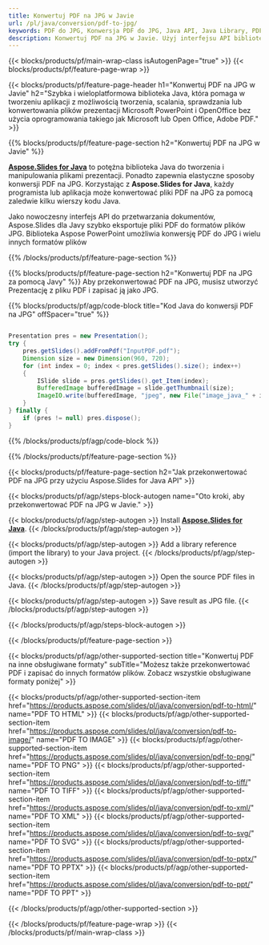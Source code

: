 ```yaml
---
title: Konwertuj PDF na JPG w Javie
url: /pl/java/conversion/pdf-to-jpg/
keywords: PDF do JPG, Konwersja PDF do JPG, Java API, Java Library, PDF, JPG
description: Konwertuj PDF na JPG w Javie. Użyj interfejsu API biblioteki Java, aby przekonwertować pliki PDF na pliki JPG
---
```


{{< blocks/products/pf/main-wrap-class isAutogenPage="true" >}}
{{< blocks/products/pf/feature-page-wrap >}}

{{< blocks/products/pf/feature-page-header h1="Konwertuj PDF na JPG w Javie" h2="Szybka i wieloplatformowa biblioteka Java, która pomaga w tworzeniu aplikacji z możliwością tworzenia, scalania, sprawdzania lub konwertowania plików prezentacji Microsoft PowerPoint i OpenOffice bez użycia oprogramowania takiego jak Microsoft lub Open Office, Adobe PDF." >}}

{{% blocks/products/pf/feature-page-section h2="Konwertuj PDF na JPG w Javie" %}}

[**Aspose.Slides for Java**](https://products.aspose.com/slides/pl/java/) to potężna biblioteka Java do tworzenia i manipulowania plikami prezentacji. Ponadto zapewnia elastyczne sposoby konwersji PDF na JPG. Korzystając z **Aspose.Slides for Java**, każdy programista lub aplikacja może konwertować pliki PDF na JPG za pomocą zaledwie kilku wierszy kodu Java.

Jako nowoczesny interfejs API do przetwarzania dokumentów, Aspose.Slides dla Javy szybko eksportuje pliki PDF do formatów plików JPG. Biblioteka Aspose PowerPoint umożliwia konwersję PDF do JPG i wielu innych formatów plików

{{% /blocks/products/pf/feature-page-section %}}

{{% blocks/products/pf/feature-page-section  h2="Konwertuj PDF na JPG za pomocą Javy" %}}
Aby przekonwertować PDF na JPG, musisz utworzyć Prezentację z pliku PDF i zapisać ją jako JPG.

{{% blocks/products/pf/agp/code-block title="Kod Java do konwersji PDF na JPG" offSpacer="true" %}}

```java

Presentation pres = new Presentation();
try {
    pres.getSlides().addFromPdf("InputPDF.pdf");
    Dimension size = new Dimension(960, 720);
    for (int index = 0; index < pres.getSlides().size(); index++)
    {
        ISlide slide = pres.getSlides().get_Item(index);
        BufferedImage bufferedImage = slide.getThumbnail(size);
        ImageIO.write(bufferedImage, "jpeg", new File("image_java_" + index + ".jpg"));
    }
} finally {
    if (pres != null) pres.dispose();
}
```


{{% /blocks/products/pf/agp/code-block %}}

{{% /blocks/products/pf/feature-page-section %}}

{{< blocks/products/pf/feature-page-section  h2="Jak przekonwertować PDF na JPG przy użyciu Aspose.Slides for Java API" >}}

{{< blocks/products/pf/agp/steps-block-autogen name="Oto kroki, aby przekonwertować PDF na JPG w Javie." >}}

{{< blocks/products/pf/agp/step-autogen >}}
Install [**Aspose.Slides for Java**](https://products.aspose.com/slides/pl/java/).
{{< /blocks/products/pf/agp/step-autogen >}}

{{< blocks/products/pf/agp/step-autogen >}}
Add a library reference (import the library) to your Java project.
{{< /blocks/products/pf/agp/step-autogen >}}

{{< blocks/products/pf/agp/step-autogen >}}
Open the source PDF files in Java.
{{< /blocks/products/pf/agp/step-autogen >}}

{{< blocks/products/pf/agp/step-autogen >}}
Save result as JPG file.
{{< /blocks/products/pf/agp/step-autogen >}}

{{< /blocks/products/pf/agp/steps-block-autogen >}}

{{< /blocks/products/pf/feature-page-section >}}

{{< blocks/products/pf/agp/other-supported-section title="Konwertuj PDF na inne obsługiwane formaty" subTitle="Możesz także przekonwertować PDF i zapisać do innych formatów plików. Zobacz wszystkie obsługiwane formaty poniżej" >}}

{{< blocks/products/pf/agp/other-supported-section-item href="https://products.aspose.com/slides/pl/java/conversion/pdf-to-html/" name="PDF TO HTML" >}}
{{< blocks/products/pf/agp/other-supported-section-item href="https://products.aspose.com/slides/pl/java/conversion/pdf-to-image/" name="PDF TO IMAGE" >}}
{{< blocks/products/pf/agp/other-supported-section-item href="https://products.aspose.com/slides/pl/java/conversion/pdf-to-png/" name="PDF TO PNG" >}}
{{< blocks/products/pf/agp/other-supported-section-item href="https://products.aspose.com/slides/pl/java/conversion/pdf-to-tiff/" name="PDF TO TIFF" >}}
{{< blocks/products/pf/agp/other-supported-section-item href="https://products.aspose.com/slides/pl/java/conversion/pdf-to-xml/" name="PDF TO XML" >}}
{{< blocks/products/pf/agp/other-supported-section-item href="https://products.aspose.com/slides/pl/java/conversion/pdf-to-svg/" name="PDF TO SVG" >}}
{{< blocks/products/pf/agp/other-supported-section-item href="https://products.aspose.com/slides/pl/java/conversion/pdf-to-pptx/" name="PDF TO PPTX" >}}
{{< blocks/products/pf/agp/other-supported-section-item href="https://products.aspose.com/slides/pl/java/conversion/pdf-to-ppt/" name="PDF TO PPT" >}}


{{< /blocks/products/pf/agp/other-supported-section >}}

{{< /blocks/products/pf/feature-page-wrap >}}
{{< /blocks/products/pf/main-wrap-class >}}